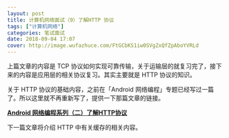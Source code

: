 ```yaml
---
layout: post
title: 计算机网络面试（9）了解HTTP 协议
tags: ["计算机网络"]
categories: 笔试面试
date: 2018-09-04 17:07
cover: http://image.wufazhuce.com/FtGCbKS1iw0SVgZxQfZpAboYVRLd
---
```


上篇文章的内容是 TCP 协议如何实现可靠传输，关于运输层的就复习完了，接下来的内容是应用层的相关协议复习。其实主要就是 HTTP 协议的知识。

关于 HTTP 协议的基础内容，之前在「Android 网络编程」专题已经写过一篇了。所以这里就不再重新写了，提供一下那篇文章的链接。

[**Android 网络编程系列（二）了解HTTP协议**](https://lixiaoyu.cc/2017/10/12/android-network-2-http/)

下一篇文章将介绍 HTTP 中有关缓存的相关内容。

